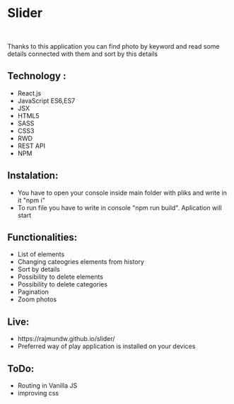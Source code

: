 <h1>Slider</h1> </br>
<p>Thanks to this application you can find photo by keyword and read some details connected with them and sort by this details</p>
<h2>Technology :</h2>
<ul>
		<li>React.js</li>
    <li>JavaScript ES6,ES7</li>
    <li>JSX</li>
		<li>HTML5</li>
    <li>SASS</li>
		<li>CSS3</li>
    <li>RWD</li>
    <li>REST API</li>
		<li>NPM</li>
</ul>

<h2>Instalation:</h2>
<ul>
	<li>You have to open your console inside main folder with pliks and write in it "npm i"
		</li>
	<li>To run file you have to write in console "npm run build". Aplication will start</li>
</ul>

<h2>Functionalities:</h2>
<ul>
	<li>List of elements</li>
 	<li>Changing cateogries elements from history</li>
	<li>Sort by details</li>
 	<li>Possibility to delete elements</li>
	<li>Possibility to delete categories</li>
 	<li>Pagination</li>
  <li>Zoom photos</li>
</ul>

<h2>Live:</h2>
<ul>
	<li>https://rajmundw.github.io/slider/</li>
	<li>Preferred way of play application is installed on your devices</li>
</ul>

<h2>ToDo:</h2>
<ul>
	<li>Routing in Vanilla JS</li>
	<li>improving css</li>
</ul>
